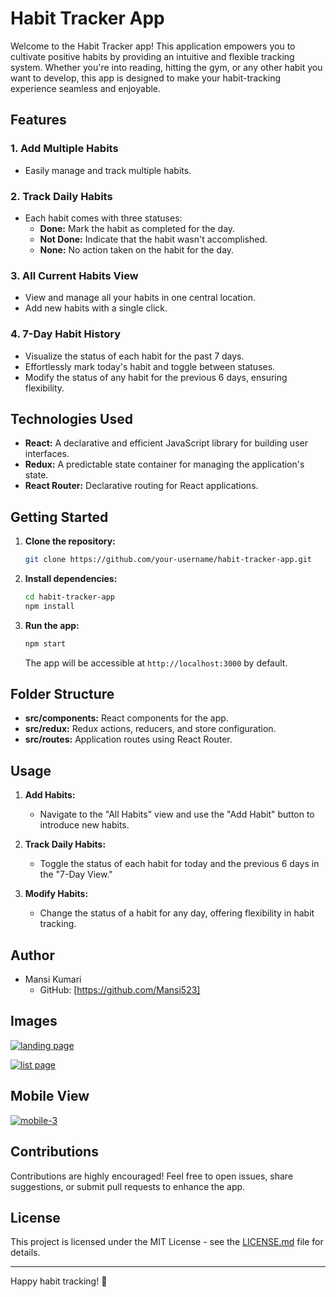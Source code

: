 # Habit Tracker App

Welcome to the Habit Tracker app! This application empowers you to cultivate positive habits by providing an intuitive and flexible tracking system. Whether you're into reading, hitting the gym, or any other habit you want to develop, this app is designed to make your habit-tracking experience seamless and enjoyable.

## Features

### 1. **Add Multiple Habits**
   - Easily manage and track multiple habits.

### 2. **Track Daily Habits**
   - Each habit comes with three statuses:
     - **Done:** Mark the habit as completed for the day.
     - **Not Done:** Indicate that the habit wasn't accomplished.
     - **None:** No action taken on the habit for the day.

### 3. **All Current Habits View**
   - View and manage all your habits in one central location.
   - Add new habits with a single click.

### 4. **7-Day Habit History**
   - Visualize the status of each habit for the past 7 days.
   - Effortlessly mark today's habit and toggle between statuses.
   - Modify the status of any habit for the previous 6 days, ensuring flexibility.

## Technologies Used

- **React:** A declarative and efficient JavaScript library for building user interfaces.
- **Redux:** A predictable state container for managing the application's state.
- **React Router:** Declarative routing for React applications.

## Getting Started

1. **Clone the repository:**
   ```bash
   git clone https://github.com/your-username/habit-tracker-app.git
   ```

2. **Install dependencies:**
   ```bash
   cd habit-tracker-app
   npm install
   ```

3. **Run the app:**
   ```bash
   npm start
   ```

   The app will be accessible at `http://localhost:3000` by default.

## Folder Structure

- **src/components:** React components for the app.
- **src/redux:** Redux actions, reducers, and store configuration.
- **src/routes:** Application routes using React Router.

## Usage

1. **Add Habits:**
   - Navigate to the "All Habits" view and use the "Add Habit" button to introduce new habits.

2. **Track Daily Habits:**
   - Toggle the status of each habit for today and the previous 6 days in the "7-Day View."

3. **Modify Habits:**
   - Change the status of a habit for any day, offering flexibility in habit tracking.

## Author

- Mansi Kumari
  - GitHub: [https://github.com/Mansi523]

## Images

<a href="https://github.com/Mansi523/Habit-Tracker"><img src="https://i.ibb.co/0cgZMhd/Screenshot-58.png" alt="landing page" /></a>

<a href="https://github.com/Mansi523/Habit-Tracker"><img src="https://i.ibb.co/THtKQQD/Screenshot-60.png" alt="list page" /></a>

## Mobile View

<a href="https://github.com/Mansi523/Habit-Tracker"><img src="https://i.ibb.co/Z8X1Yyb/mobile-3.png" alt="mobile-3" /></a>

## Contributions

Contributions are highly encouraged! Feel free to open issues, share suggestions, or submit pull requests to enhance the app.

## License

This project is licensed under the MIT License - see the [LICENSE.md](LICENSE.md) file for details.

---

Happy habit tracking! 🚀